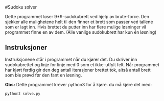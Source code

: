 #Sudoku solver

Dette programmet løser 9*9-sudokubrett ved hjelp av brute-force. Den sjekker alle mulighetene helt til den finner et brett som passer ved tallene som er lagt inn. Hvis brettet du putter inn har flere mulige løsninger vil programmet finne en av dem. (Alle vanlige sudokubrett har kun én løsning)

## Instruksjoner

Instruksjonene står i programmet når du kjører det. Du skriver inn sudokubrettet og linje for linje med 0 som et ikke-utfylt felt. Når programmet har kjørt ferdig gir den deg antall iterasjoner brettet tok, altså antall brett som ble prøvd før den fant en løsning. 

**Obs:** Dette programmet krever python3 for å kjøre. du må kjøre det med:
```
python3 solve.py
```

